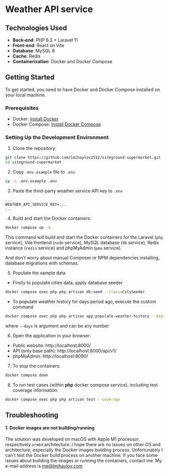 # Weather API service

## Technologies Used

- **Back-end**: PHP 8.3 + Laravel 11
- **Front-end**: React on Vite
- **Database**: MySQL 8
- **Cache**: Redis
- **Containerization**: Docker and Docker Compose

## Getting Started

To get started, you need to have Docker and Docker Compose installed on your local machine.

### Prerequisites

- Docker: [Install Docker](https://docs.docker.com/get-docker/)
- Docker Compose: [Install Docker Compose](https://docs.docker.com/compose/install/)

### Setting Up the Development Environment

1. Clone the repository:
```bash
git clone https://github.com/lmihaylov2512/siteground-supermarket.git
cd siteground-supermarket
```

2. Copy `.env.example` file to `.env`
```bash
cp -n .env.example .env
```

3. Paste the third-party weather service API key to `.env`
```
...
WEATHER_API_SERVICE_KEY=...
...
```

4. Build and start the Docker containers:
```bash
docker compose up -d
```
This command will build and start the Docker containers for the Laravel (`php` service), Vite frontend (`node` service), MySQL database (`db` service), Redis instance (`redis` service) and phpMyAdmin (`pma` service).

And don't worry about manual Composer or NPM dependencies installing, database migrations with schemas.

5. Populate the sample data
- Firstly to populate cities data, apply database seeder
```bash
docker compose exec php php artisan db:seed --class=CitySeeder
```

- To populate weather history for days period ago, execute the custom command
```bash
docker compose exec php php artisan app:populate-weather-history --days=20
```
where `--days` is argument and can be any number

6. Open the application in your browser:
- Public website: http://localhost:8000/
- API (only base path): http://localhost:8000/api/v1/
- phpMyAdmin: http://localhost:8090/

7. To stop the containers:
```bash
docker compose down
```

8. To run test cases (within **php** docker compose service), including test coverage information:
```bash
docker compose exec php php artisan test --coverage
```

## Troubleshooting

#### 1. Docker images are not building/running

The solution was developed on macOS with Apple M1 processor, respectively `arm64` architecture. I hope there are no issues on other OS and architecture,
especially the Docker images building process. Unfortunately I can't test the Docker build process on another machine.
If you face some issues about building the images or running the containers, contact me.
My e-mail address is [me@lmihaylov.com](mailto:me@lmihaylov.com)
